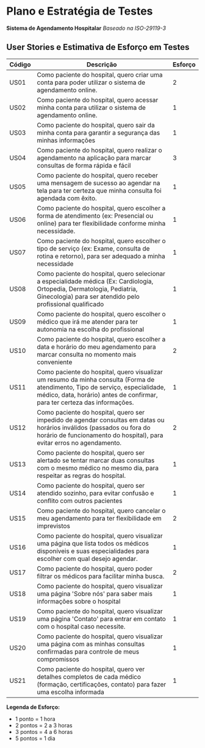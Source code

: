 # Plano e Estratégia de Testes
**Sistema de Agendamento Hospitalar**
*Baseado na ISO-29119-3*

## User Stories e Estimativa de Esforço em Testes

| Código | Descrição | Esforço |
|--------|-----------|---------|
| US01 | Como paciente do hospital, quero criar uma conta para poder utilizar o sistema de agendamento online. | 2 |
| US02 | Como paciente do hospital, quero acessar minha conta para utilizar o sistema de agendamento online. | 1 |
| US03 | Como paciente do hospital, quero sair da minha conta para garantir a segurança das minhas informações | 1 |
| US04 | Como paciente do hospital, quero realizar o agendamento na aplicação para marcar consultas de forma rápida e fácil | 3 |
| US05 | Como paciente do hospital, quero receber uma mensagem de sucesso ao agendar na tela para ter certeza que minha consulta foi agendada com êxito. | 1 |
| US06 | Como paciente do hospital, quero escolher a forma de atendimento (ex: Presencial ou online) para ter flexibilidade conforme minha necessidade. | 1 |
| US07 | Como paciente do hospital, quero escolher o tipo de serviço (ex: Exame, consulta de rotina e retorno), para ser adequado a minha necessidade | 1 |
| US08 | Como paciente do hospital, quero selecionar a especialidade médica (Ex: Cardiologia, Ortopedia, Dermatologia, Pediatria, Ginecologia) para ser atendido pelo profissional qualificado | 1 |
| US09 | Como paciente do hospital, quero escolher o médico que irá me atender para ter autonomia na escolha do profissional | 1 |
| US10 | Como paciente do hospital, quero escolher a data e horário do meu agendamento para marcar consulta no momento mais conveniente | 2 |
| US11 | Como paciente do hospital, quero visualizar um resumo da minha consulta (Forma de atendimento, Tipo de serviço, especialidade, médico, data, horário) antes de confirmar, para ter certeza das informações. | 1 |
| US12 | Como paciente do hospital, quero ser impedido de agendar consultas em datas ou horários inválidos (passados ou fora do horário de funcionamento do hospital), para evitar erros no agendamento. | 2 |
| US13 | Como paciente do hospital, quero ser alertado se tentar marcar duas consultas com o mesmo médico no mesmo dia, para respeitar as regras do hospital. | 1 |
| US14 | Como paciente do hospital, quero ser atendido sozinho, para evitar confusão e conflito com outros pacientes | 1 |
| US15 | Como paciente do hospital, quero cancelar o meu agendamento para ter flexibilidade em imprevistos | 2 |
| US16 | Como paciente do hospital, quero visualizar uma página que lista todos os médicos disponíveis e suas especialidades para escolher com qual desejo agendar. | 1 |
| US17 | Como paciente do hospital, quero poder filtrar os médicos para facilitar minha busca. | 2 |
| US18 | Como paciente do hospital, quero visualizar uma página 'Sobre nós' para saber mais informações sobre o hospital | 1 |
| US19 | Como paciente do hospital, quero visualizar uma página 'Contato' para entrar em contato com o hospital caso necessite. | 1 |
| US20 | Como paciente do hospital, quero visualizar uma página com as minhas consultas confirmadas para controle de meus compromissos | 1 |
| US21 | Como paciente do hospital, quero ver detalhes completos de cada médico (formação, certificações, contato) para fazer uma escolha informada | 1 |

**Legenda de Esforço:**
- 1 ponto = 1 hora
- 2 pontos = 2 a 3 horas  
- 3 pontos = 4 a 6 horas
- 5 pontos = 1 dia
